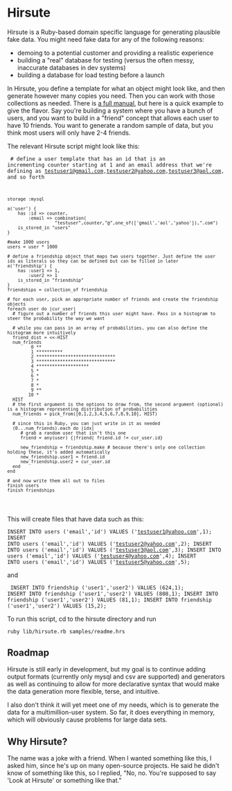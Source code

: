 Hirsute
=======
Hirsute is a Ruby-based domain specific language for generating plausible fake data. You might need fake data for any of the following reasons:

* demoing to a potential customer and providing a realistic experience
* building a "real" database for testing (versus the often messy, inaccurate databases in dev systems)
* building a database for load testing before a launch

In Hirsute, you define a template for what an object might look like, and then generate however many copies you need. Then you can work with those collections as needed. There is <a href="https://github.com/derricks/hirsute/blob/master/manual.md">a full manual</a>, but here is a quick example to give the flavor. Say you're building a system where you have a bunch of users, and you want to build in a "friend" concept that allows each user to have 10 friends. You want to generate a random sample of data, but you think most users will only have 2-4 friends.

The relevant Hirsute script might look like this:

<code><pre>
    # define a user template that has an id that is an incrementing counter starting at 1 and an email address that we're defining as testuser1@gmail.com,testuser2@yahoo.com,testuser3@aol.com, and so forth

    storage :mysql

    a('user') {
        has :id => counter,
            :email => combination(
                      "testuser",counter,"@",one_of(['gmail','aol','yahoo']),".com")
        is_stored_in "users"
    }

    #make 1000 users
    users = user * 1000

    # define a friendship object that maps two users together. Just define the user ids as literals so they can be defined but can be filled in later
    a('friendship') {
        has :user1 => 1, 
            :user2 => 1
        is_stored_in "friendship"
    }
    friendships = collection_of friendship

    # for each user, pick an appropriate number of friends and create the friendship objects
    foreach user do |cur_user|
      # figure out a number of friends this user might have. Pass in a histogram to steer the probability the way we want
      
      # while you can pass in an array of probabilities, you can also define the histogram more intuitively
      friend_dist = <<-HIST
      num_friends
             0 **
             1 **********
             2 ******************************
             3 ******************************
             4 ********************
             5 *
             6 *
             7 *
             8 *
             9 **
            10 *
      HIST
      # the first argument is the options to draw from, the second argument (optional) is a histogram representing distribution of probabilities
      num_friends = pick_from([0,1,2,3,4,5,6,7,8,9,10], HIST)

      # since this in Ruby, you can just write in it as needed
      (0...num_friends).each do |idx|
         # grab a random user that isn't this one
         friend = any(user) {|friend| friend.id != cur_user.id}

         new_friendship = friendship.make # because there's only one collection holding these, it's added automatically
         new_friendship.user1 = friend.id
         new_friendship.user2 = cur_user.id
      end
    end

    # and now write them all out to files
    finish users
    finish friendships
</pre></code>

This will create files that have data such as this:
<code><pre>
    INSERT INTO users ('email','id') VALUES ('testuser1@yahoo.com',1);
    INSERT INTO users ('email','id') VALUES ('testuser2@yahoo.com',2);
    INSERT INTO users ('email','id') VALUES ('testuser3@aol.com',3);
    INSERT INTO users ('email','id') VALUES ('testuser4@yahoo.com',4);
    INSERT INTO users ('email','id') VALUES ('testuser5@yahoo.com',5);
</pre></code>

and 

<code><pre>
    INSERT INTO friendship ('user1','user2') VALUES (624,1);
    INSERT INTO friendship ('user1','user2') VALUES (808,1);
    INSERT INTO friendship ('user1','user2') VALUES (81,1);
    INSERT INTO friendship ('user1','user2') VALUES (15,2);
</pre></code>

To run this script, cd to the hirsute directory and run
<code><pre>
  ruby lib/hirsute.rb samples/readme.hrs
</pre></code>

Roadmap
-------
Hirsute is still early in development, but my goal is to continue adding output formats (currently only mysql and csv are supported) and generators as well as continuing to allow for more declarative syntax that would make the data generation more flexible, terse, and intuitive.

I also don't think it will yet meet one of my needs, which is to generate the data for a multimillion-user system. So far, it does everything in memory, which will obviously cause problems for large data sets.

Why Hirsute?
------------
The name was a joke with a friend. When I wanted something like this, I asked him, since he's up on many open-source projects. He said he didn't know of something like this, so I replied, "No, no. You're supposed to say 'Look at Hirsute' or something like that."